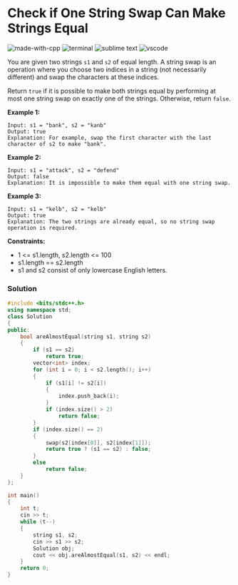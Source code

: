 # Check if One String Swap Can Make Strings Equal
![made-with-cpp](https://img.shields.io/badge/Made%20with-C++-007396.svg)
![terminal](https://img.shields.io/badge/Windows%20Terminal-4D4D4D?logo=windows%20terminal&logoColor=white)
![sublime text](https://img.shields.io/badge/sublime_text-%23575757.svg?logo=sublime-text&logoColor=important)
![vscode](https://img.shields.io/badge/Visual_Studio_Code-0078D4?logo=visual%20studio%20code&logoColor=white)

You are given two strings `s1` and `s2` of equal length. A string swap is an operation where you choose two indices in a string (not necessarily different) and swap the characters at these indices.

Return `true` if it is possible to make both strings equal by performing at most one string swap on exactly one of the strings. Otherwise, return `false`.

__Example 1:__
```
Input: s1 = "bank", s2 = "kanb"
Output: true
Explanation: For example, swap the first character with the last character of s2 to make "bank".
```

__Example 2:__
```
Input: s1 = "attack", s2 = "defend"
Output: false
Explanation: It is impossible to make them equal with one string swap.
```

__Example 3:__
```
Input: s1 = "kelb", s2 = "kelb"
Output: true
Explanation: The two strings are already equal, so no string swap operation is required.
```

__Constraints:__
- 1 <= s1.length, s2.length <= 100
- s1.length == s2.length
- s1 and s2 consist of only lowercase English letters.


### Solution
```cpp
#include <bits/stdc++.h>
using namespace std;
class Solution
{
public:
    bool areAlmostEqual(string s1, string s2)
    {
        if (s1 == s2)
            return true;
        vector<int> index;
        for (int i = 0; i < s2.length(); i++)
        {
            if (s1[i] != s2[i])
            {
                index.push_back(i);
            }
            if (index.size() > 2)
                return false;
        }
        if (index.size() == 2)
        {
            swap(s2[index[0]], s2[index[1]]);
            return true ? (s1 == s2) : false;
        }
        else
            return false;
    }
};

int main()
{
    int t;
    cin >> t;
    while (t--)
    {
        string s1, s2;
        cin >> s1 >> s2;
        Solution obj;
        cout << obj.areAlmostEqual(s1, s2) << endl;
    }
    return 0;
}
```